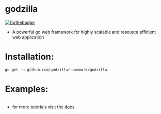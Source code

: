 # godzilla

[![forthebadge](https://forthebadge.com/images/badges/made-with-go.svg)](https://forthebadge.com)

- A powerful go web framework for highly scalable and resource efficient web application

# Installation:
```
go get -u github.com/godzillaframework/godzilla
```

# Examples:
```golang
```

- for more tutorials visit the [docs](https://github.com/godzillaframework/godzilla/blob/master/docs/learngodzilla.md)